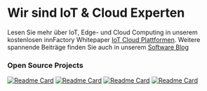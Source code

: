 # Wir sind IoT & Cloud Experten
Lesen Sie mehr über IoT, Edge- und Cloud Computing in unserem kostenlosen innFactory Whitepaper [IoT Cloud Plattformen](https://fog-computing.de). Weitere spannende Beiträge finden Sie auch in unserem [Software Blog](https://innfactory.de/blog)


### Open Source Projects

[![Readme Card](https://github-readme-stats.vercel.app/api/pin/?username=innfactory&repo=react-typesafe-routes&theme=dark&hide_border=true&bg_color=444444)](https://github.com/innFactory/react-typesafe-routes)
[![Readme Card](https://github-readme-stats.vercel.app/api/pin/?username=innfactory&repo=bootstrap-play2&theme=dark&hide_border=true&bg_color=444444)](https://github.com/innFactory/bootstrap-play2)
[![Readme Card](https://github-readme-stats.vercel.app/api/pin/?username=innfactory&repo=react-template&theme=dark&hide_border=true&bg_color=444444)](https://github.com/innFactory/react-template)
[![Readme Card](https://github-readme-stats.vercel.app/api/pin/?username=innfactory&repo=smithy4play&theme=dark&hide_border=true&bg_color=444444)](https://github.com/innFactory/smithy4play)


